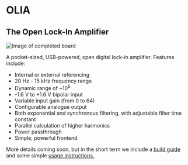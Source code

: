 # OLIA
## The Open Lock-In Amplifier

![Image of completed board](https://github.com/ajharvie/OLIA/blob/main/doc/images/completeboard.png)

A pocket-sized, USB-powered, open digital lock-in amplifier. Features include:
- Internal or external referencing
- 20 Hz - 15 kHz frequency range
- Dynamic range of ~10<sup>5</sup>
- -1.6 V to +1.6 V bipolar input
- Variable input gain (from 0 to 64)
- Configurable analogue output
- Both exponential and synchronous filtering, with adjustable filter time constant
- Parallel calculation of higher harmonics
- Power passthrough
- Simple, powerful frontend

More details coming soon, but in the short term we include a [build guide](https://github.com/ajharvie/OLIA/blob/main/doc/buildguide.md) and some simple [usage instructions.](https://github.com/ajharvie/OLIA/blob/main/doc/usageGuide.md)
